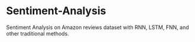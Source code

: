 # Sentiment-Analysis
Sentiment Analysis on Amazon reviews dataset with RNN, LSTM, FNN, and other traditional methods.

